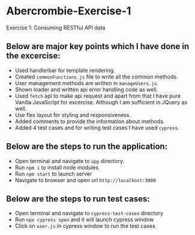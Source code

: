 # Abercrombie-Exercise-1

Exercise 1: Consuming RESTful API data

## Below are major key points which I have done in the excercise:
- Used handlerbar for template rendering.
- Created `commonFunctions.js` file to write all the common methods.
- User management methods are written in `manageUsers.js`.
- Shown loader and written api error handling code as well.
- Used `fetch` api to make api request and apart from that I have pure Vanilla JavaScript for excercise. Although I am sufficient in JQuery as well.
- Use flex layout for styling and responsiveness.
- Added comments to provide the information about methods.
- Added 4 test cases and for writing test cases I have used `cypress`. 

## Below are the steps to run the application:
- Open terminal and navigate to `app` directory.
- Run `npm i` to install node modules
- Run `npm start` to launch server
- Navigate to browser and open url `http://localhost:3000`


## Below are the steps to run test cases:
- Open terminal and navigate to `cypress-test-cases` directory
- Run `npx cypress open` and it will launch cypress window
- Click on `user.js` in cypress window to run the test cases
